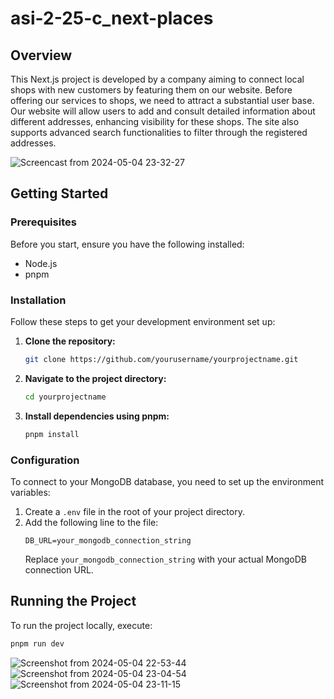 # asi-2-25-c_next-places

## Overview

This Next.js project is developed by a company aiming to connect local shops with new customers by featuring them on our website. Before offering our services to shops, we need to attract a substantial user base. Our website will allow users to add and consult detailed information about different addresses, enhancing visibility for these shops. The site also supports advanced search functionalities to filter through the registered addresses.

![Screencast from 2024-05-04 23-32-27](https://github.com/Waddenn/asi-2-25-c_next-places/assets/115143365/be2ec47f-7367-4903-af6b-504eefcc5968)

## Getting Started

### Prerequisites
Before you start, ensure you have the following installed:
- Node.js
- pnpm

### Installation
Follow these steps to get your development environment set up:

1. **Clone the repository:**
   ```bash
   git clone https://github.com/yourusername/yourprojectname.git
   ```
2. **Navigate to the project directory:**
   ```bash
   cd yourprojectname
   ```
3. **Install dependencies using pnpm:**
   ```bash
   pnpm install
   ```

### Configuration
To connect to your MongoDB database, you need to set up the environment variables:

1. Create a `.env` file in the root of your project directory.
2. Add the following line to the file:
   ```
   DB_URL=your_mongodb_connection_string
   ```
   Replace `your_mongodb_connection_string` with your actual MongoDB connection URL.

## Running the Project
To run the project locally, execute:
```bash
pnpm run dev
```

![Screenshot from 2024-05-04 22-53-44](https://github.com/Waddenn/asi-2-25-c_next-places/assets/115143365/f9f064cf-4bd8-4ccd-b25a-d5e9cc23072f)
![Screenshot from 2024-05-04 23-04-54](https://github.com/Waddenn/asi-2-25-c_next-places/assets/115143365/ad769591-83c4-407f-927b-aa715ff0a2c0)
![Screenshot from 2024-05-04 23-11-15](https://github.com/Waddenn/asi-2-25-c_next-places/assets/115143365/899a3e05-91b8-4aa9-aa53-02df19352622)
